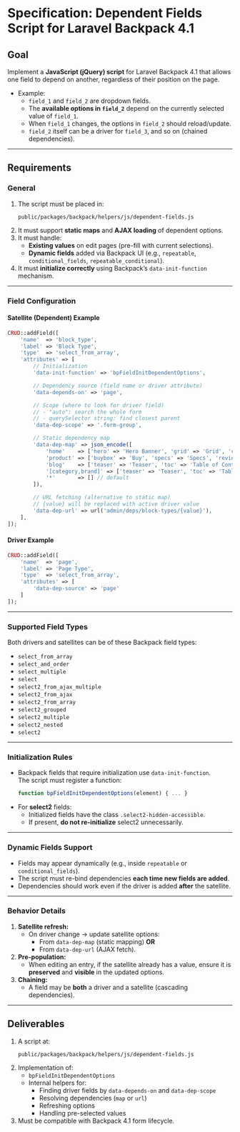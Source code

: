 # Specification: Dependent Fields Script for Laravel Backpack 4.1

## Goal
Implement a **JavaScript (jQuery) script** for Laravel Backpack 4.1 that allows one field to depend on another, regardless of their position on the page.  

- Example:  
  - `field_1` and `field_2` are dropdown fields.  
  - The **available options in `field_2`** depend on the currently selected value of `field_1`.  
  - When `field_1` changes, the options in `field_2` should reload/update.  
  - `field_2` itself can be a driver for `field_3`, and so on (chained dependencies).

---

## Requirements

### General
1. The script must be placed in:
   ```
   public/packages/backpack/helpers/js/dependent-fields.js
   ```
2. It must support **static maps** and **AJAX loading** of dependent options.
3. It must handle:
   - **Existing values** on edit pages (pre-fill with current selections).
   - **Dynamic fields** added via Backpack UI (e.g., `repeatable`, `conditional_fields`, `repeatable_conditional`).
4. It must **initialize correctly** using Backpack’s `data-init-function` mechanism.

---

### Field Configuration

#### Satellite (Dependent) Example
```php
CRUD::addField([
    'name'  => 'block_type',
    'label' => 'Block Type',
    'type'  => 'select_from_array',
    'attributes' => [
        // Initialization
        'data-init-function' => 'bpFieldInitDependentOptions',

        // Dependency source (field name or driver attribute)
        'data-depends-on' => 'page',

        // Scope (where to look for driver field)
        // - "auto": search the whole form
        // - querySelector string: find closest parent
        'data-dep-scope' => '.form-group',

        // Static dependency map
        'data-dep-map' => json_encode([
            'home'    => ['hero' => 'Hero Banner', 'grid' => 'Grid', 'cta' => 'CTA Block'],
            'product' => ['buybox' => 'Buy', 'specs' => 'Specs', 'reviews' => 'Reviews'],
            'blog'    => ['teaser' => 'Teaser', 'toc' => 'Table of Contents'],
            '[category,brand]' => ['teaser' => 'Teaser', 'toc' => 'Table of Contents'],
            '*'       => [] // default
        ]),

        // URL fetching (alternative to static map)
        // {value} will be replaced with active driver value
        'data-dep-url' => url('admin/deps/block-types/{value}'),
    ],
]);
```

#### Driver Example
```php
CRUD::addField([
    'name'  => 'page',
    'label' => 'Page Type',
    'type'  => 'select_from_array',
    'attributes' => [
        'data-dep-source' => 'page'
    ]
]);
```

---

### Supported Field Types
Both drivers and satellites can be of these Backpack field types:

- `select_from_array`  
- `select_and_order`  
- `select_multiple`  
- `select`  
- `select2_from_ajax_multiple`  
- `select2_from_ajax`  
- `select2_from_array`  
- `select2_grouped`  
- `select2_multiple`  
- `select2_nested`  
- `select2`  

---

### Initialization Rules
- Backpack fields that require initialization use `data-init-function`.  
  The script must register a function:
  ```js
  function bpFieldInitDependentOptions(element) { ... }
  ```
- For **select2** fields:
  - Initialized fields have the class `.select2-hidden-accessible`.
  - If present, **do not re-initialize** select2 unnecessarily.

---

### Dynamic Fields Support
- Fields may appear dynamically (e.g., inside `repeatable` or `conditional_fields`).  
- The script must re-bind dependencies **each time new fields are added**.  
- Dependencies should work even if the driver is added **after** the satellite.

---

### Behavior Details
1. **Satellite refresh:**
   - On driver change → update satellite options:
     - From `data-dep-map` (static mapping) **OR**
     - From `data-dep-url` (AJAX fetch).
2. **Pre-population:**
   - When editing an entry, if the satellite already has a value, ensure it is **preserved** and **visible** in the updated options.
3. **Chaining:**
   - A field may be **both** a driver and a satellite (cascading dependencies).

---

## Deliverables
1. A script at:
   ```
   public/packages/backpack/helpers/js/dependent-fields.js
   ```
2. Implementation of:
   - `bpFieldInitDependentOptions`
   - Internal helpers for:
     - Finding driver fields by `data-depends-on` and `data-dep-scope`
     - Resolving dependencies (`map` or `url`)
     - Refreshing options
     - Handling pre-selected values
3. Must be compatible with Backpack 4.1 form lifecycle.